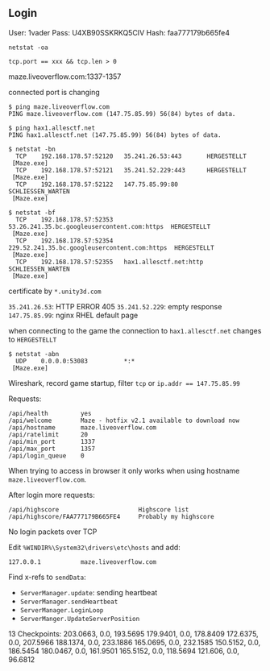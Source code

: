 ## Login
User: 1vader
Pass: U4XB90SSKRKQ5CIV
Hash: faa777179b665fe4

`netstat -oa`

`tcp.port == xxx && tcp.len > 0`

maze.liveoverflow.com:1337-1357

connected port is changing

```
$ ping maze.liveoverflow.com
PING maze.liveoverflow.com (147.75.85.99) 56(84) bytes of data.

$ ping hax1.allesctf.net
PING hax1.allesctf.net (147.75.85.99) 56(84) bytes of data.
```

```
$ netstat -bn
  TCP    192.168.178.57:52120   35.241.26.53:443       HERGESTELLT
 [Maze.exe]
  TCP    192.168.178.57:52121   35.241.52.229:443      HERGESTELLT
 [Maze.exe]
  TCP    192.168.178.57:52122   147.75.85.99:80        SCHLIESSEN_WARTEN
 [Maze.exe]
```

```
$ netstat -bf
  TCP    192.168.178.57:52353   53.26.241.35.bc.googleusercontent.com:https  HERGESTELLT
 [Maze.exe]
  TCP    192.168.178.57:52354   229.52.241.35.bc.googleusercontent.com:https  HERGESTELLT
 [Maze.exe]
  TCP    192.168.178.57:52355   hax1.allesctf.net:http  SCHLIESSEN_WARTEN
 [Maze.exe]
```

certificate by `*.unity3d.com`

`35.241.26.53`:     HTTP ERROR 405
`35.241.52.229`:    empty response
`147.75.85.99`:     nginx RHEL default page

when connecting to the game the connection to `hax1.allesctf.net` changes to `HERGESTELLT`

```
$ netstat -abn
  UDP    0.0.0.0:53083          *:*
 [Maze.exe]
```

Wireshark, record game startup, filter `tcp` or `ip.addr == 147.75.85.99`

Requests:
```
/api/health         yes
/api/welcome        Maze - hotfix v2.1 available to download now
/api/hostname       maze.liveoverflow.com
/api/ratelimit      20
/api/min_port       1337
/api/max_port       1357
/api/login_queue    0
```

When trying to access in browser it only works when using hostname `maze.liveoverflow.com`.

After login more requests:
```
/api/highscore                      Highscore list
/api/highscore/FAA777179B665FE4     Probably my highscore
```

No login packets over TCP

Edit `%WINDIR%\System32\drivers\etc\hosts` and add:
```
127.0.0.1			maze.liveoverflow.com
```

Find x-refs to `sendData`:
- `ServerManager.update`: sending heartbeat
- `ServerManager.sendHeartbeat`
- `ServerManager.LoginLoop`
- `ServerManger.UpdateServerPosition`

13 Checkpoints:
203.0663, 0.0, 193.5695
179.9401, 0.0, 178.8409
172.6375, 0.0, 207.5966
188.1374, 0.0, 233.1886
165.0695, 0.0, 232.1585
150.5152, 0.0, 186.5454
180.0467, 0.0, 161.9501
165.5152, 0.0, 118.5694
121.606, 0.0, 96.6812
